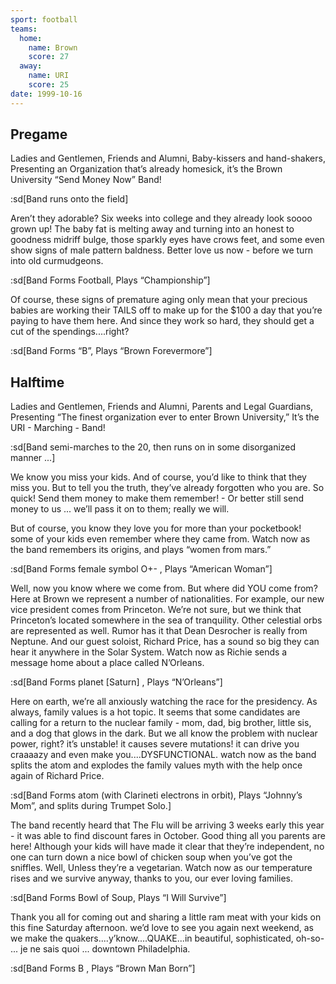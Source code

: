 ```yaml
---
sport: football
teams:
  home:
    name: Brown
    score: 27
  away:
    name: URI
    score: 25
date: 1999-10-16
---
```


## Pregame

Ladies and Gentlemen, Friends and Alumni, Baby-kissers and hand-shakers, Presenting an Organization that’s already homesick, it’s the Brown University “Send Money Now” Band!

:sd[Band runs onto the field]

Aren’t they adorable? Six weeks into college and they already look soooo grown up! The baby fat is melting away and turning into an honest to goodness midriff bulge, those sparkly eyes have crows feet, and some even show signs of male pattern baldness. Better love us now - before we turn into old curmudgeons.

:sd[Band Forms Football, Plays “Championship”]

Of course, these signs of premature aging only mean that your precious babies are working their TAILS off to make up for the $100 a day that you’re paying to have them here. And since they work so hard, they should get a cut of the spendings....right?

:sd[Band Forms “B”, Plays “Brown Forevermore”]

## Halftime

Ladies and Gentlemen, Friends and Alumni, Parents and Legal Guardians, Presenting “The finest organization ever to enter Brown University,” It’s the URI - Marching - Band!

:sd[Band semi-marches to the 20, then runs on in some disorganized manner ...]

We know you miss your kids. And of course, you’d like to think that they miss you. But to tell you the truth, they’ve already forgotten who you are. So quick! Send them money to make them remember! - Or better still send money to us ... we’ll pass it on to them; really we will.

But of course, you know they love you for more than your pocketbook! some of your kids even remember where they came from. Watch now as the band remembers its origins, and plays “women from mars.”

:sd[Band Forms female symbol O+- , Plays “American Woman”]

Well, now you know where we come from. But where did YOU come from? Here at Brown we represent a number of nationalities. For example, our new vice president comes from Princeton. We’re not sure, but we think that Princeton’s located somewhere in the sea of tranquility. Other celestial orbs are represented as well. Rumor has it that Dean Desrocher is really from Neptune. And our guest soloist, Richard Price, has a sound so big they can hear it anywhere in the Solar System. Watch now as Richie sends a message home about a place called N’Orleans.

:sd[Band Forms planet [Saturn] , Plays “N’Orleans”]

Here on earth, we’re all anxiously watching the race for the presidency. As always, family values is a hot topic. It seems that some candidates are calling for a return to the nuclear family - mom, dad, big brother, little sis, and a dog that glows in the dark. But we all know the problem with nuclear power, right? it’s unstable! it causes severe mutations! it can drive you craaaazy and even make you....DYSFUNCTIONAL. watch now as the band splits the atom and explodes the family values myth with the help once again of Richard Price.

:sd[Band Forms atom (with Clarineti electrons in orbit), Plays “Johnny’s Mom”, and splits during Trumpet Solo.]

The band recently heard that The Flu will be arriving 3 weeks early this year - it was able to find discount fares in October. Good thing all you parents are here! Although your kids will have made it clear that they’re independent, no one can turn down a nice bowl of chicken soup when you’ve got the sniffles. Well, Unless they’re a vegetarian. Watch now as our temperature rises and we survive anyway, thanks to you, our ever loving families.

:sd[Band Forms Bowl of Soup, Plays “I Will Survive”]

Thank you all for coming out and sharing a little ram meat with your kids on this fine Saturday afternoon. we’d love to see you again next weekend, as we make the quakers....y’know....QUAKE...in beautiful, sophisticated, oh-so- ... je ne sais quoi ... downtown Philadelphia.

:sd[Band Forms B , Plays “Brown Man Born”]
